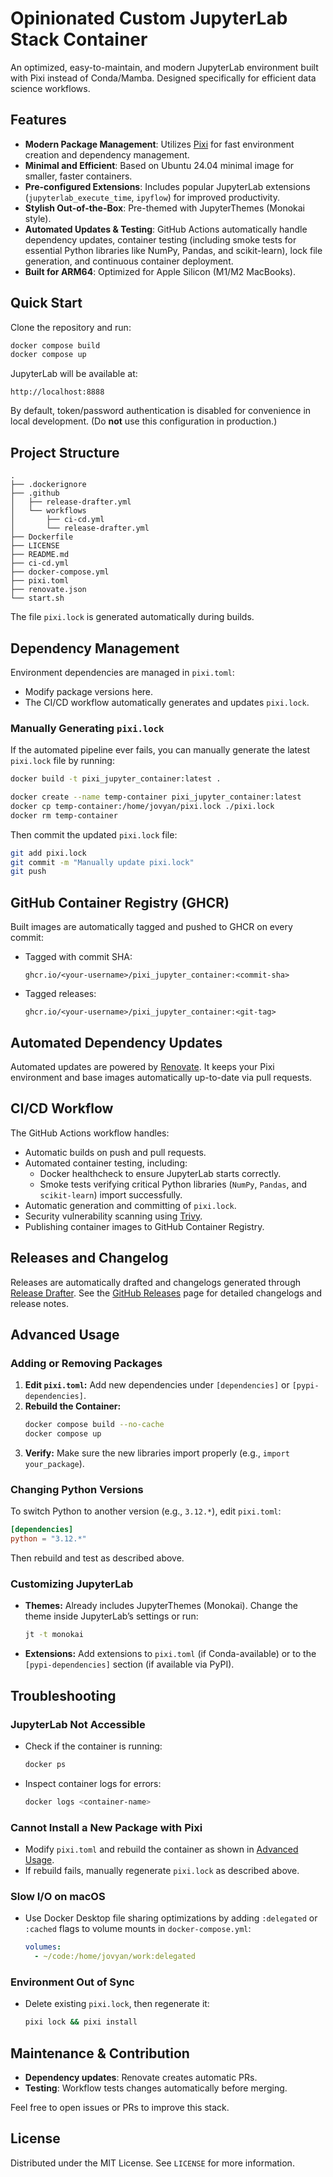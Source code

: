 # Opinionated Custom JupyterLab Stack Container

An optimized, easy-to-maintain, and modern JupyterLab environment built with Pixi instead of Conda/Mamba. Designed specifically for efficient data science workflows.

## Features

- **Modern Package Management**: Utilizes [Pixi](https://github.com/prefix-dev/pixi) for fast environment creation and dependency management.
- **Minimal and Efficient**: Based on Ubuntu 24.04 minimal image for smaller, faster containers.
- **Pre-configured Extensions**: Includes popular JupyterLab extensions (`jupyterlab_execute_time`, `ipyflow`) for improved productivity.
- **Stylish Out-of-the-Box**: Pre-themed with JupyterThemes (Monokai style).
- **Automated Updates & Testing**: GitHub Actions automatically handle dependency updates, container testing (including smoke tests for essential Python libraries like NumPy, Pandas, and scikit-learn), lock file generation, and continuous container deployment.
- **Built for ARM64**: Optimized for Apple Silicon (M1/M2 MacBooks).

## Quick Start

Clone the repository and run:

```bash
docker compose build
docker compose up
```

JupyterLab will be available at:

```
http://localhost:8888
```

By default, token/password authentication is disabled for convenience in local development. (Do **not** use this configuration in production.)

## Project Structure

```
.
├── .dockerignore
├── .github
│   ├── release-drafter.yml
│   └── workflows
│       ├── ci-cd.yml
│       └── release-drafter.yml
├── Dockerfile
├── LICENSE
├── README.md
├── ci-cd.yml
├── docker-compose.yml
├── pixi.toml
├── renovate.json
└── start.sh
```

The file `pixi.lock` is generated automatically during builds.

## Dependency Management

Environment dependencies are managed in `pixi.toml`:

- Modify package versions here.
- The CI/CD workflow automatically generates and updates `pixi.lock`.

### Manually Generating `pixi.lock`

If the automated pipeline ever fails, you can manually generate the latest `pixi.lock` file by running:

```bash
docker build -t pixi_jupyter_container:latest .

docker create --name temp-container pixi_jupyter_container:latest
docker cp temp-container:/home/jovyan/pixi.lock ./pixi.lock
docker rm temp-container
```

Then commit the updated `pixi.lock` file:

```bash
git add pixi.lock
git commit -m "Manually update pixi.lock"
git push
```

## GitHub Container Registry (GHCR)

Built images are automatically tagged and pushed to GHCR on every commit:

- Tagged with commit SHA:  
  ```
  ghcr.io/<your-username>/pixi_jupyter_container:<commit-sha>
  ```
- Tagged releases:  
  ```
  ghcr.io/<your-username>/pixi_jupyter_container:<git-tag>
  ```

## Automated Dependency Updates

Automated updates are powered by [Renovate](https://github.com/apps/renovate). It keeps your Pixi environment and base images automatically up-to-date via pull requests.

## CI/CD Workflow

The GitHub Actions workflow handles:

- Automatic builds on push and pull requests.
- Automated container testing, including:
  - Docker healthcheck to ensure JupyterLab starts correctly.
  - Smoke tests verifying critical Python libraries (`NumPy`, `Pandas`, and `scikit-learn`) import successfully.
- Automatic generation and committing of `pixi.lock`.
- Security vulnerability scanning using [Trivy](https://github.com/aquasecurity/trivy).
- Publishing container images to GitHub Container Registry.

## Releases and Changelog

Releases are automatically drafted and changelogs generated through [Release Drafter](https://github.com/release-drafter/release-drafter). See the [GitHub Releases](../../releases) page for detailed changelogs and release notes.

## Advanced Usage

### Adding or Removing Packages

1. **Edit `pixi.toml`:** Add new dependencies under `[dependencies]` or `[pypi-dependencies]`.
2. **Rebuild the Container:**
   ```bash
   docker compose build --no-cache
   docker compose up
   ```
3. **Verify:** Make sure the new libraries import properly (e.g., `import your_package`).

### Changing Python Versions

To switch Python to another version (e.g., `3.12.*`), edit `pixi.toml`:

```toml
[dependencies]
python = "3.12.*"
```

Then rebuild and test as described above.

### Customizing JupyterLab

- **Themes:** Already includes JupyterThemes (Monokai). Change the theme inside JupyterLab’s settings or run:
  ```bash
  jt -t monokai
  ```
- **Extensions:** Add extensions to `pixi.toml` (if Conda-available) or to the `[pypi-dependencies]` section (if available via PyPI).

## Troubleshooting

### JupyterLab Not Accessible  

- Check if the container is running:
  ```bash
  docker ps
  ```
- Inspect container logs for errors:
  ```bash
  docker logs <container-name>
  ```

### Cannot Install a New Package with Pixi  

- Modify `pixi.toml` and rebuild the container as shown in [Advanced Usage](#adding-or-removing-packages).
- If rebuild fails, manually regenerate `pixi.lock` as described above.

### Slow I/O on macOS  

- Use Docker Desktop file sharing optimizations by adding `:delegated` or `:cached` flags to volume mounts in `docker-compose.yml`:
  ```yaml
  volumes:
    - ~/code:/home/jovyan/work:delegated
  ```

### Environment Out of Sync  

- Delete existing `pixi.lock`, then regenerate it:
  ```bash
  pixi lock && pixi install
  ```

## Maintenance & Contribution

- **Dependency updates**: Renovate creates automatic PRs.
- **Testing**: Workflow tests changes automatically before merging.

Feel free to open issues or PRs to improve this stack.

## License

Distributed under the MIT License. See `LICENSE` for more information.
